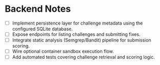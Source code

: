 # Backend Notes

- [ ] Implement persistence layer for challenge metadata using the configured SQLite database.
- [ ] Expose endpoints for listing challenges and submitting fixes.
- [ ] Integrate static analysis (Semgrep/Bandit) pipeline for submission scoring.
- [ ] Wire optional container sandbox execution flow.
- [ ] Add automated tests covering challenge retrieval and scoring logic.
